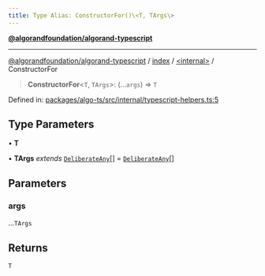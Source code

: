 ```yaml
---
title: Type Alias: ConstructorFor()\<T, TArgs\>
---
```


[**@algorandfoundation/algorand-typescript**](../../../README)

***

[@algorandfoundation/algorand-typescript](../../../README) / [index](../../README) / [\<internal\>](../README) / ConstructorFor



> **ConstructorFor**\<`T`, `TArgs`\>: (...`args`) => `T`

Defined in: [packages/algo-ts/src/internal/typescript-helpers.ts:5](https://github.com/algorandfoundation/puya-ts/blob/main/packages/algo-ts/src/internal/typescript-helpers.ts#L5)

## Type Parameters

• **T**

• **TArgs** *extends* [`DeliberateAny`](DeliberateAny)[] = [`DeliberateAny`](DeliberateAny)[]

## Parameters

### args

...`TArgs`

## Returns

`T`